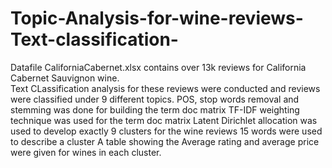 # Topic-Analysis-for-wine-reviews-Text-classification-
Datafile CaliforniaCabernet.xlsx contains over 13k reviews for California Cabernet Sauvignon wine.   
Text CLassification analysis for these reviews were conducted and reviews were classified under 9 different topics.
POS, stop words removal and stemming was done for building the term doc matrix
TF-IDF weighting technique was used for the term doc matrix
Latent Dirichlet allocation was used to develop exactly 9 clusters for the wine reviews
15 words were used to describe a cluster
A table showing the Average rating and average price were given for wines in each cluster.
